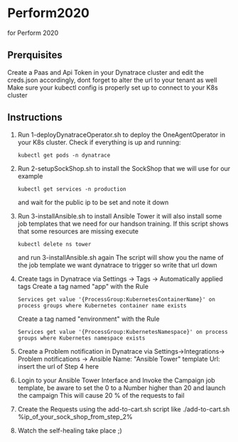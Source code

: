 # Perform2020
for Perform 2020


## Prerquisites
Create a Paas and Api Token in your Dynatrace cluster and edit the creds.json accordingly, dont forget to alter the url to your tenant as well
Make sure your kubectl config is properly set up to connect to your K8s cluster

## Instructions

1. Run 1-deployDynatraceOperator.sh to deploy the OneAgentOperator in your K8s cluster. Check if everything is up and running:
    ```
    kubectl get pods -n dynatrace 
    ```
    
2. Run 2-setupSockShop.sh to install the SockShop that we will use for our example
    ```
    kubectl get services -n production
    ```
    and wait for the public ip to be set and note it down
3. Run 3-installAnsible.sh to install Ansible Tower it will also install some job templates that we need for our handson training.
    If this script shows that some resources are missing execute
    ```
    kubectl delete ns tower
    ```
    and run 3-installAnsible.sh again
    The script will show you the name of the job template we want dynatrace to trigger so write that url down
4. Create tags in Dynatrace via Settings -> Tags -> Automatically applied tags
    Create a tag named "app" with the Rule 
    ```
    Services get value '{ProcessGroup:KubernetesContainerName}' on process groups where Kubernetes container name exists
    ```
    Create a tag named "environment" with the Rule 
    ```
    Services get value '{ProcessGroup:KubernetesNamespace}' on process groups where Kubernetes namespace exists
    ```
5. Create a Problem notification in Dynatrace via Settings->Integrations-> Problem notifications -> Ansible
    Name: "Ansible Tower"
    template Url: insert the url of Step 4 here
6. Login to your Ansible Tower Interface and Invoke the Campaign job template, be aware to set the 0 to a Number higher than 20 and launch the campaign
    This will cause 20 % of the requests to fail
7. Create the Requests using the add-to-cart.sh script like 
    ./add-to-cart.sh %ip_of_your_sock_shop_from_step_2%
8. Watch the self-healing take place ;)
